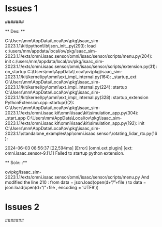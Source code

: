 
# Issues 1
#######

** Des: ** 

C:\Users\mm\AppData\Local\ov\pkg\isaac_sim-2023.1.1\kit\python\lib\json_init_.py(293): load
c:/users/mm/appdata/local/ov/pkg/isaac_sim-2023.1.1/exts/omni.isaac.sensor/omni/isaac/sensor/scripts/menu.py(204): init
c:/users/mm/appdata/local/ov/pkg/isaac_sim-2023.1.1/exts/omni.isaac.sensor/omni/isaac/sensor/scripts/extension.py(31): on_startup
C:\Users\mm\AppData\Local\ov\pkg\isaac_sim-2023.1.1/kit/kernel/py\omni\ext_impl_internal.py(164): _startup_ext
C:\Users\mm\AppData\Local\ov\pkg\isaac_sim-2023.1.1/kit/kernel/py\omni\ext_impl_internal.py(224): startup
C:\Users\mm\AppData\Local\ov\pkg\isaac_sim-2023.1.1/kit/kernel/py\omni\ext_impl_internal.py(328): startup_extension
PythonExtension.cpp::startup()(2):
C:\Users\mm\AppData\Local\ov\pkg\isaac_sim-2023.1.1/exts/omni.isaac.kit\omni\isaac\kit\simulation_app.py(304): _start_app
C:\Users\mm\AppData\Local\ov\pkg\isaac_sim-2023.1.1/exts/omni.isaac.kit\omni\isaac\kit\simulation_app.py(192): init
C:\Users\mm\AppData\Local\ov\pkg\isaac_sim-2023.1.1\standalone_examples\api\omni.isaac.sensor\rotating_lidar_rtx.py(16):

2024-06-03 08:56:37 [22,594ms] [Error] [omni.ext.plugin] [ext: omni.isaac.sensor-9.11.1] Failed to startup python extension.


** Solv:::**

ov/pkg/isaac_sim-2023.1.1/exts/omni.isaac.sensor/omni/isaac/sensor/scripts/menu.py
And modified the line 210 :
from
data = json.load(open(d+“/”+file )
to
data = json.load(open(d+“/”+file , encoding = ‘UTF8’))

# Issues 2
#######


